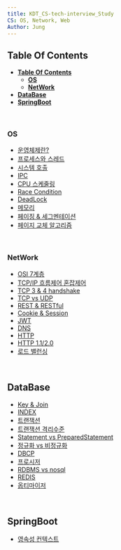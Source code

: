 ```yaml
---
title: KDT_CS-tech-interview_Study
CS: OS, Network, Web
Author: Jung
---
```


## **Table Of Contents**

- [**Table Of Contents**](#table-of-contents)
  - [**OS**](#os)
  - [**NetWork**](#network)
- [**DataBase**](#database)
- [**SpringBoot**](#springboot)

</br>

### **OS**

- [운영체제란?](./os/doc/os.md)
- [프로세스와 스레드](./os/doc/process_thread.md)
- [시스템 호출](./os/doc/system_call.md)
- [IPC](./os/doc/ipc.md)
- [CPU 스케줄링](./os/doc/scheduling.md)
- [Race Condition](./os/doc/race_condtion.md)
- [DeadLock](./os/doc/deadlock.md)
- [메모리](./os/doc/memory.md)
- [페이징 & 세그멘테이션](./os/doc/paging_segmentation.md)
- [페이지 교체 알고리즘](./os/doc/paging_algorithm.md)

</br>

### **NetWork**

- [OSI 7계층](./network/doc/osi_7.md)
- [TCP/IP 흐름제어 혼잡제어](./network/doc/flow_congestion_control.md)
- [TCP 3 & 4 handshake](./network/doc/tcp_handshake.md)
- [TCP vs UDP](./network/doc/tcp_udp.md)
- [REST & RESTful](./network/doc/rest.md)
- [Cookie & Session](./network/doc/cookie_session.md)
- [JWT](./network/doc/jwt.md)
- [DNS](./network/doc/dns.md)
- [HTTP](./network/doc/http.md)
- [HTTP 1.1/2.0](./network/doc/http_version.md)
- [로드 밸런싱](./network/doc/load_balancer.md)

</br>

## **DataBase**

- [Key & Join](./db/doc/key_join.md)
- [INDEX](./db/doc/index.md)
- [트랜잭션](./db/doc/transaction.md)
- [트랜잭션 격리수준](./db/doc/transaction_isolation.md)
- [Statement vs PreparedStatement](./db/doc/statement_prepared.md)
- [정규화 vs 비정규화](./db/doc/normalization.md)
- [DBCP](./db/doc/dbcp.md)
- [프로시저](/db/doc/procedure.md)
- [RDBMS vs nosql](/db/doc/nosql.md)
- [REDIS](/db/doc/redis.md)
- [옵티마이저](/db/doc/optimizer.md)

</br>

## **SpringBoot**

- [영속성 컨텍스트](./springboot/doc/entity_manager.md)
